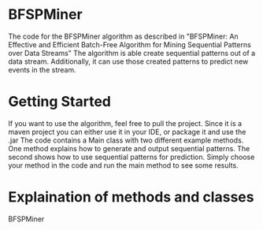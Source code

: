 # BFSPMiner
The code for the BFSPMiner algorithm as described in "BFSPMiner: An Effective and Efficient Batch-Free Algorithm for Mining Sequential Patterns over Data Streams"
The algorithm is able create sequential patterns out of a data stream. Additionally, it can use those created patterns to predict new events in the stream.

# Getting Started
If you want to use the algorithm, feel free to pull the project. Since it is a maven project you can either use it in your IDE, or package it and use the .jar
The code contains a Main class with two different example methods. One method explains how to generate and output sequential patterns. 
The second shows how to use sequential patterns for prediction. Simply choose your method in the code and run the main method to see some results.

# Explaination of methods and classes

BFSPMiner
